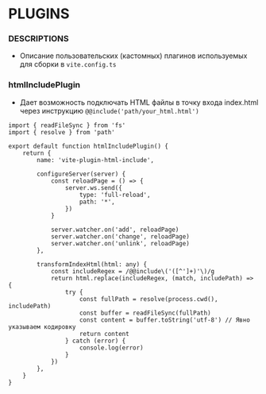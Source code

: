 # PLUGINS


### DESCRIPTIONS
- Описание пользовательских (кастомных) плагинов используемых для сборки в `vite.config.ts`

### htmlIncludePlugin
- Дает возможность подключать HTML файлы в точку входа index.html через инструкцию `@@include('path/your_html.html')`

```
import { readFileSync } from 'fs'
import { resolve } from 'path'

export default function htmlIncludePlugin() {
	return {
		name: 'vite-plugin-html-include',

		configureServer(server) {
			const reloadPage = () => {
				server.ws.send({
					type: 'full-reload',
					path: '*',
				})
			}

			server.watcher.on('add', reloadPage)
			server.watcher.on('change', reloadPage)
			server.watcher.on('unlink', reloadPage)
		},

		transformIndexHtml(html: any) {
			const includeRegex = /@@include\('([^']+)'\)/g
			return html.replace(includeRegex, (match, includePath) => {
				try {
					const fullPath = resolve(process.cwd(), includePath)
					const buffer = readFileSync(fullPath)
					const content = buffer.toString('utf-8') // Явно указываем кодировку
					return content
				} catch (error) {
					console.log(error)
				}
			})
		},
	}
}
```
